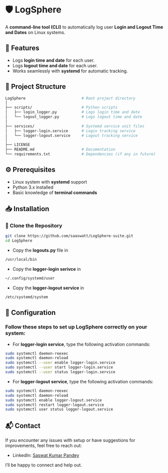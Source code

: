 # 🛡️ LogSphere

A **command-line tool (CLI)** to automatically log user **Login and Logout Time and Dates** on Linux systems.

## 🚀 Features
- Logs **login time and date** for each user.
- Logs **logout time and date** for each user.
- Works seamlessly with **systemd** for automatic tracking.

## 📂 Project Structure
```bash
LogSphere                         # Root project directory
│
├── scripts/                      # Python scripts
│   ├── login_logger.py           # Logs login time and date
│   └── logout_logger.py          # Logs logout time and date
│
├── services/                     # Systemd service unit files
│   ├── logger-login.service      # Login tracking service
│   └── logger-logout.service     # Logout tracking service
│
├── LICENSE
├── README.md                     # Documentation
└── requirements.txt              # Dependencies (if any in future)

   ```

## ⚙️ Prerequisites
- Linux system with **systemd** support
- Python 3.x installed
- Basic knowledge of **terminal commands**

## 📥 Installation
### 🧬 Clone the Repository
```bash
git clone https://github.com/saaswatt/LogSphere-suite.git
cd LogSphere
```
- Copy the **logouts.py** file in 
```bash
/usr/local/bin
```
- Copy the **logger-login serivce** in
```bash
~/.config/systemd/user
```
- Copy the **logger-logout service** in
```bash
/etc/systemd/system
```

## 🔧 Configuration
### Follow these steps to set up **LogSphere** correctly on your system:

- For **logger-login service**, type the following activation commands:
```bash
sudo systemctl daemon-reexec
sudo systemctl daemon-reload
sudo systemctl --user enable logger-login.service
sudo systemctl --user start logger-login.service
sudo systemctl --user status logger-login.service
```
- For **logger-logout service**, type the following activation commands:
``` bash
sudo systemctl daemon-reexec
sudo systemctl daemon-reload
sudo systemctl enable logger-logout.service
sudo systemctl restart logger-logout.service
sudo systemctl user status logger-logout.service
```

## 📬 Contact

If you encounter any issues with setup or have suggestions for improvements, feel free to reach out:

- LinkedIn: [Saswat Kumar Pandey](https://www.linkedin.com/in/saswatkumarpandey)  

I’ll be happy to connect and help out.
